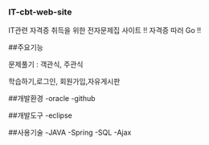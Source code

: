 ### IT-cbt-web-site

IT관련 자격증 취득을 위한 전자문제집 사이트 !! 자격증 따러 Go !!

##주요기능

  문제풀기 : 객관식, 주관식
  
  학습하기,로그인, 회원가입,자유게시판


##개발환경 -oracle -github

##개발도구 -eclipse

##사용기술 -JAVA -Spring -SQL -Ajax
